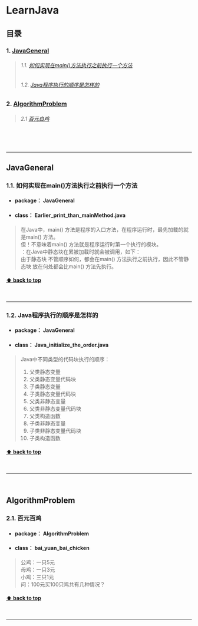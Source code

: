 # LearnJava <a id="LearnJava"></a>
## 目录
### 1. [JavaGeneral](#1)
  >###### 1.1. [如何实现在main()方法执行之前执行一个方法](#1.1)
  >###### 1.2. [Java程序执行的顺序是怎样的](#1.2)

### 2. [AlgorithmProblem](#2)
  >###### 2.1 [百元白鸡](#2.1)

<br>
<br>

---
<a id="1"></a>
## JavaGeneral <br>
<a id="1.1"></a>
### 1.1. 如何实现在main()方法执行之前执行一个方法 <br>
* #### **package：** JavaGeneral</span><br>
* #### **class：** Earlier_print_than_mainMethod.java
> 在Java中，main() 方法是程序的入口方法，在程序运行时，最先加载的就是main() 方法。<br>
> 但！不意味着main() 方法就是程序运行时第一个执行的模块。<br>
> ：在Java中静态块在累被加载时就会被调用，如下：<br>
> 由于静态块 不管顺序如何，都会在main() 方法执行之前执行，因此不管静态块 放在何处都会比main() 方法先执行。

#### [⬆ back to top](#LearnJava)

<br>

---

<a id="1.2"></a>
### 1.2. Java程序执行的顺序是怎样的 <br>
* #### **package：** JavaGeneral</span><br>
* #### **class：** Java_initialize_the_order.java
> Java中不同类型的代码块执行的顺序：<br>
> 1. 父类静态变量<br>
> 2. 父类静态变量代码块<br>
> 3. 子类静态变量<br>
> 4. 子类静态变量代码块<br>
> 5. 父类非静态变量<br>
> 6. 父类非静态变量代码块<br>
> 7. 父类构造函数<br>
> 8. 子类非静态变量<br>
> 9. 子类非静态变量代码块<br>
> 10. 子类构造函数 <br>

#### [⬆ back to top](#LearnJava)

<br>

---

<br>

<a id="2"></a>
## AlgorithmProblem <br>
<a id="2.1"></a>
### 2.1. 百元百鸡

* #### **package：** AlgorithmProblem <br>
* #### **class：** bai_yuan_bai_chicken <br>
> 公鸡：一只5元<br>
> 母鸡：一只3元<br>
> 小鸡：三只1元<br>
> 问：100元买100只鸡共有几种情况？<br>

#### [⬆ back to top](#LearnJava)

<br>

---
